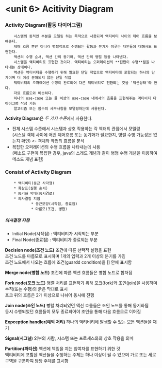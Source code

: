 <unit 6> Acitivity Diagram
========================
### Activity Diagram(활동 다이어그램) ###
        시스템의 동적인 부분을 모델링 하는 목적으로 사용되며 액티비티 사이의 제어 흐름을 보여준다.
        제어 흐름 뿐만 아니라 병렬적으로 수행되는 활동과 분기가 이루는 대안들에 대해서도 표현한다.
        액션의 수행 순서, 액션 간의 동기화, 액션 간의 병렬 등을 나타낸다.
        시스템을 액티비티로 표현한 것이다. 액티비티는 오퍼레이션의 **집합이 수행**됨을 나타내는 상태이다.
        액션은 액티비티를 수행하기 위해 필요한 단일 작업으로 액티비티에 포함되는 하나의 단계이며 더 이상 분해되지 않는 단일 작업
        액티비티의 오퍼레이션 수행이 완료되어 다른 액티비티로 전환되는 것을 '액션상태'라 한다.
        자료 흐름도와 비슷하다.
        하나의 use-case 또는 둘 이상의 use-case 내에서의 흐름을 표현해주는 액티비티 다이어그램 작성 가능
        알고리즘 또는 함수의 세부사항을 모델링하는데 사용된다.

**Activity Diagram**은 *두 가지 수준*에서 사용한다.

* 전체 시스템 수준에서 시스템과 상호 작용하는 각 액터의 관점에서 모델링  
(시스템 객체 사이에 어떤 제어흐름 또는 동기화가 필요한지, 병렬 수행 가능성은 없는지 확인) <- 객체와 작업의 흐름을 분석  
* 복잡한 오퍼레이션의 수행 흐름을 나타내는데 사용  
(메소드 구현이 복잡한 경우, java의 스레드 개념과 같이 병행 수행 개념을 이용하여 메소드 개념 표현)  

### Consist of Activity Diagram ###
        * 액티비티(둥근 사각형)
        * 화살표(실행 순서)
        * 동기화 막대(동시경로)
        * 의사결정 지점
                * 둥근모양(시작점, 종료점)
                * 마름모(조건, 병합)
##### 의사결정 지점 #####
* Initial Node(시작점) : 액티비티가 시작되는 부분
* Final Node(종료점) : 액티비티가 종료되는 부분

**Decision node(조건 노드)**
조건에 따른 선택적 실행을 표현  
조건 노드를 마름모로 표시하며 1개의 입력과 2개 이상의 분기를 가짐  
조건 노드에서 나오는 흐름에 조건(guardd condition)을 [] 안에 표시함  

**Merge node(병합 노드)**
조건에 따른 액션 흐름들은 병합 노드로 합쳐짐  

**Fork node(포크 노드)**
병렬 처리를 표현하기 위해 포크(fork)와 조인(join)을 사용하며 수직(또는 수평)의 굵은 막대로 표시  
포크 뒤의 흐름은 2개 이상으로 나뉘어 동시에 진행  
  
**Join node(조인 노드)**
병렬 처리되었던 액션 흐름들은 조인 노드를 통해 동기화됨  
동시 수행되었던 흐름들이 모두 종료되어야 조인을 통해 다음 흐름으로 이어짐  

**Expception handler(예외 처리)**
하나의 액티비티에 발생할 수 있는 모든 액션들을 재기  

**Signal(시그널)**
외부의 사람, 시스템 또는 프로세스와의 상호 작용을 의미  
  
**Partition(파티션)**
액션에 책임을 지는 참여자를 표현하기 위한 것  
액티비티에 포함된 액션들을 수행하는 주체는 하나 이상이 될 수 있으며 가로 또는 세로 구역을 구분하여 담당 주체를 표시함  


